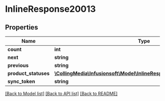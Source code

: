 # InlineResponse20013

## Properties
Name | Type | Description | Notes
------------ | ------------- | ------------- | -------------
**count** | **int** |  | [optional] 
**next** | **string** |  | [optional] 
**previous** | **string** |  | [optional] 
**product_statuses** | [**\CollingMedia\Infusionsoft\Model\InlineResponse20013ProductStatuses[]**](InlineResponse20013ProductStatuses.md) |  | [optional] 
**sync_token** | **string** |  | [optional] 

[[Back to Model list]](../README.md#documentation-for-models) [[Back to API list]](../README.md#documentation-for-api-endpoints) [[Back to README]](../README.md)


